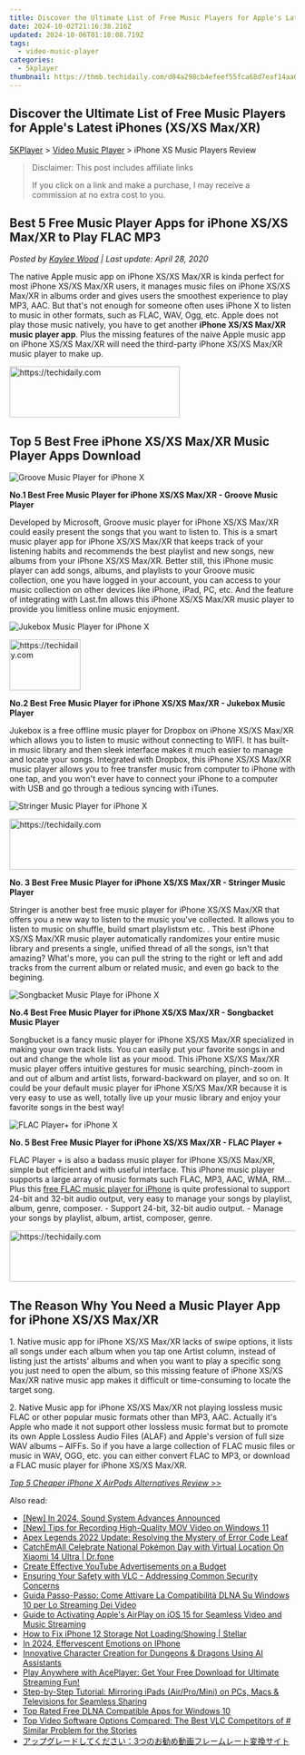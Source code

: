 ```yaml
---
title: Discover the Ultimate List of Free Music Players for Apple's Latest iPhones (XS/XS Max/XR)
date: 2024-10-02T21:16:38.216Z
updated: 2024-10-06T01:18:08.719Z
tags:
  - video-music-player
categories:
  - 5kplayer
thumbnail: https://thmb.techidaily.com/d04a298cb4efeef55fca68d7eaf14aa0f3c43f69fcef497082e91bf17afd4582.jpg
---
```


## Discover the Ultimate List of Free Music Players for Apple's Latest iPhones (XS/XS Max/XR)

[5KPlayer](https://tools.techidaily.com/5kplayer/products/) \> [Video Music Player](https://tools.techidaily.com/5kplayer/video-music-player/) \> iPhone XS Music Players Review

>  Disclaimer: This post includes affiliate links
>
>  If you click on a link and make a purchase, I may receive a commission at no extra cost to you.
>

## Best 5 Free Music Player Apps for iPhone XS/XS Max/XR to Play FLAC MP3

 _Posted by [Kaylee Wood](https://www.quora.com/profile/Amanda-Hu-21) | Last update: April 28, 2020_

The native Apple music app on iPhone XS/XS Max/XR is kinda perfect for most iPhone XS/XS Max/XR users, it manages music files on iPhone XS/XS Max/XR in albums order and gives users the smoothest experience to play MP3, AAC. But that's not enough for someone often uses iPhone X to listen to music in other formats, such as FLAC, WAV, Ogg, etc. Apple does not play those music natively, you have to get another **iPhone XS/XS Max/XR music player app**. Plus the missing features of the naive Apple music app on iPhone XS/XS Max/XR will need the third-party iPhone XS/XS Max/XR music player to make up. 

<!-- affiliate ads begin -->
<a href="https://laganoo.pxf.io/c/5597632/1484910/16446" target="_top" id="1484910">
  <img src="//a.impactradius-go.com/display-ad/16446-1484910" border="0" alt="https://techidaily.com" width="300" height="90"/>
</a>
<img height="0" width="0" src="https://laganoo.pxf.io/i/5597632/1484910/16446" style="position:absolute;visibility:hidden;" border="0" />
<!-- affiliate ads end -->

## Top 5 Best Free iPhone XS/XS Max/XR Music Player Apps Download

![Groove Music Player for iPhone X](https://www.5kplayer.com/video-music-player/img/groove-music-player.png) 

**No.1 Best Free Music Player for iPhone XS/XS Max/XR - Groove Music Player** 

Developed by Microsoft, Groove music player for iPhone XS/XS Max/XR could easily present the songs that you want to listen to. This is a smart music player app for iPhone XS/XS Max/XR that keeps track of your listening habits and recommends the best playlist and new songs, new albums from your iPhone XS/XS Max/XR. Better still, this iPhone music player can add songs, albums, and playlists to your Groove music collection, one you have logged in your account, you can access to your music collection on other devices like iPhone, iPad, PC, etc. And the feature of integrating with Last.fm allows this iPhone XS/XS Max/XR music player to provide you limitless online music enjoyment. 

![Jukebox Music Player for iPhone X](https://www.5kplayer.com/video-music-player/img/jukebox-music-player.png)

<!-- affiliate ads begin -->
<a href="https://aligracehair.sjv.io/c/5597632/2135365/19272" target="_top" id="2135365">
  <img src="//a.impactradius-go.com/display-ad/19272-2135365" border="0" alt="https://techidaily.com" width="125" height="90"/>
</a>
<img height="0" width="0" src="https://aligracehair.sjv.io/i/5597632/2135365/19272" style="position:absolute;visibility:hidden;" border="0" />
<!-- affiliate ads end -->

**No.2 Best Free Music Player for iPhone XS/XS Max/XR - Jukebox Music Player** 

Jukebox is a free offline music player for Dropbox on iPhone XS/XS Max/XR which allows you to listen to music without connecting to WIFI. It has built-in music library and then sleek interface makes it much easier to manage and locate your songs. Integrated with Dropbox, this iPhone XS/XS Max/XR music player allows you to free transfer music from computer to iPhone with one tap, and you won't ever have to connect your iPhone to a computer with USB and go through a tedious syncing with iTunes.

![Stringer Music Player for iPhone X](https://www.5kplayer.com/video-music-player/img/stringer-music-player.png)

<!-- affiliate ads begin -->
<a href="https://ephamedtechinc.pxf.io/c/5597632/2137218/26400" target="_top" id="2137218">
  <img src="//a.impactradius-go.com/display-ad/26400-2137218" border="0" alt="https://techidaily.com" width="728" height="90"/>
</a>
<img height="0" width="0" src="https://ephamedtechinc.pxf.io/i/5597632/2137218/26400" style="position:absolute;visibility:hidden;" border="0" />
<!-- affiliate ads end -->

**No. 3 Best Free Music Player for iPhone XS/XS Max/XR - Stringer Music Player** 

Stringer is another best free music player for iPhone XS/XS Max/XR that offers you a new way to listen to the music you've collected. It allows you to listen to music on shuffle, build smart playlistsm etc. . This best iPhone XS/XS Max/XR music player automatically randomizes your entire music library and presents a single, unified thread of all the songs, isn't that amazing? What's more, you can pull the string to the right or left and add tracks from the current album or related music, and even go back to the begining.

![Songbacket Music Playe for iPhone X](https://www.5kplayer.com/video-music-player/img/songbucket-music-player.png)

**No.4 Best Free Music Player for iPhone XS/XS Max/XR - Songbacket Music Player** 

Songbucket is a fancy music player for iPhone XS/XS Max/XR specialized in making your own track lists. You can easily put your favorite songs in and out and change the whole list as your mood. This iPhone XS/XS Max/XR music player offers intuitive gestures for music searching, pinch-zoom in and out of album and artist lists, forward-backward on player, and so on. It could be your default music player for iPhone XS/XS Max/XR because it is very easy to use as well, totally live up your music library and enjoy your favorite songs in the best way!

![FLAC Player+ for iPhone X](https://www.5kplayer.com/video-music-player/img/flac-player-plus.png)

**No. 5 Best Free Music Player for iPhone XS/XS Max/XR - FLAC Player +** 

FLAC Player + is also a badass music player for iPhone XS/XS Max/XR, simple but efficient and with useful interface. This iPhone music player supports a large array of music formats such FLAC, MP3, AAC, WMA, RM... Plus this [free FLAC music player for iPhone](https://tools.techidaily.com/5kplayer/video-music-player/) is quite professional to support 24-bit and 32-bit audio output, very easy to manage your songs by playlist, album, genre, composer. - Support 24-bit, 32-bit audio output. - Manage your songs by playlist, album, artist, composer, genre. 

<!-- affiliate ads begin -->
<a href="https://appsumo.8odi.net/c/5597632/2151884/7443" target="_top" id="2151884">
  <img src="//a.impactradius-go.com/display-ad/7443-2151884" border="0" alt="https://techidaily.com" width="728" height="90"/>
</a>
<img height="0" width="0" src="https://appsumo.8odi.net/i/5597632/2151884/7443" style="position:absolute;visibility:hidden;" border="0" />
<!-- affiliate ads end -->

## The Reason Why You Need a Music Player App for iPhone XS/XS Max/XR

1\. Native music app for iPhone XS/XS Max/XR lacks of swipe options, it lists all songs under each album when you tap one Artist column, instead of listing just the artists' albums and when you want to play a specific song you just need to open the album, so this missing feature of iPhone XS/XS Max/XR native music app makes it difficult or time-consuming to locate the target song. 

2\. Native Music app for iPhone XS/XS Max/XR not playing lossless music FLAC or other popular music formats other than MP3, AAC. Actually it's Apple who made it not support other lossless music format but to promote its own Apple Lossless Audio Files (ALAF) and Apple's version of full size WAV albums – AIFFs. So if you have a large collection of FLAC music files or music in WAV, OGG, etc. you can either convert FLAC to MP3, or download a FLAC music player for iPhone XS/XS Max/XR. 

[_Top 5 Cheaper iPhone X AirPods Alternatives Review_ \>>](https://tools.techidaily.com/5kplayer/video-music-player/)

<ins class="adsbygoogle"
     style="display:block"
     data-ad-format="autorelaxed"
     data-ad-client="ca-pub-7571918770474297"
     data-ad-slot="1223367746"></ins>

<ins class="adsbygoogle"
     style="display:block"
     data-ad-client="ca-pub-7571918770474297"
     data-ad-slot="8358498916"
     data-ad-format="auto"
     data-full-width-responsive="true"></ins>

<span class="atpl-alsoreadstyle">Also read:</span>
<div><ul>
<li><a href="https://screen-mirroring-recording.techidaily.com/new-in-2024-sound-system-advances-announced/"><u>[New] In 2024, Sound System Advances Announced</u></a></li>
<li><a href="https://screen-sharing-recording.techidaily.com/new-tips-for-recording-high-quality-mov-video-on-windows-11/"><u>[New] Tips for Recording High-Quality MOV Video on Windows 11</u></a></li>
<li><a href="https://win-blog.techidaily.com/apex-legends-2022-update-resolving-the-mystery-of-error-code-leaf/"><u>Apex Legends 2022 Update: Resolving the Mystery of Error Code Leaf</u></a></li>
<li><a href="https://android-pokemon-go.techidaily.com/catchemall-celebrate-national-pokemon-day-with-virtual-location-on-xiaomi-14-ultra-drfone-by-drfone-virtual-android/"><u>CatchEmAll Celebrate National Pokémon Day with Virtual Location On Xiaomi 14 Ultra | Dr.fone</u></a></li>
<li><a href="https://youtube-video-recordings.techidaily.com/create-effective-youtube-advertisements-on-a-budget/"><u>Create Effective YouTube Advertisements on a Budget</u></a></li>
<li><a href="https://media-tips.techidaily.com/ensuring-your-safety-with-vlc-addressing-common-security-concerns/"><u>Ensuring Your Safety with VLC - Addressing Common Security Concerns</u></a></li>
<li><a href="https://media-tips.techidaily.com/guida-passo-passo-come-attivare-la-compatibilita-dlna-su-windows-10-per-lo-streaming-dei-video/"><u>Guida Passo-Passo: Come Attivare La Compatibilità DLNA Su Windows 10 per Lo Streaming Dei Video</u></a></li>
<li><a href="https://media-tips.techidaily.com/guide-to-activating-apples-airplay-on-ios-15-for-seamless-video-and-music-streaming/"><u>Guide to Activating Apple's AirPlay on iOS 15 for Seamless Video and Music Streaming</u></a></li>
<li><a href="https://blog-min.techidaily.com/how-to-fix-iphone-12-storage-not-loadingshowing-stellar-by-stellar-data-recovery-ios-iphone-data-recovery/"><u>How to Fix iPhone 12 Storage Not Loading/Showing | Stellar</u></a></li>
<li><a href="https://article-files.techidaily.com/in-2024-effervescent-emotions-on-iphone/"><u>In 2024, Effervescent Emotions on IPhone</u></a></li>
<li><a href="https://tech-haven.techidaily.com/innovative-character-creation-for-dungeons-and-dragons-using-ai-assistants/"><u>Innovative Character Creation for Dungeons & Dragons Using AI Assistants</u></a></li>
<li><a href="https://media-tips.techidaily.com/play-anywhere-with-aceplayer-get-your-free-download-for-ultimate-streaming-fun/"><u>Play Anywhere with AcePlayer: Get Your Free Download for Ultimate Streaming Fun!</u></a></li>
<li><a href="https://media-tips.techidaily.com/step-by-step-tutorial-mirroring-ipads-airpromini-on-pcs-macs-and-televisions-for-seamless-sharing/"><u>Step-by-Step Tutorial: Mirroring iPads (Air/Pro/Mini) on PCs, Macs & Televisions for Seamless Sharing</u></a></li>
<li><a href="https://media-tips.techidaily.com/top-rated-free-dlna-compatible-apps-for-windows-10/"><u>Top Rated Free DLNA Compatible Apps for Windows 10</u></a></li>
<li><a href="https://media-tips.techidaily.com/top-video-software-options-compared-the-best-vlc-competitors-of-similar-problem-for-the-stories/"><u>Top Video Software Options Compared: The Best VLC Competitors of # Similar Problem for the Stories</u></a></li>
<li><a href="https://solve-latest.techidaily.com/1726030615543-3/"><u>アップグレードしてください：3つのお勧め動画フレームレート変換サイト</u></a></li>
</ul></div>

